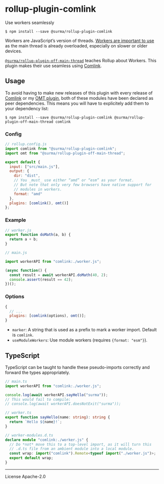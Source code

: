 # rollup-plugin-comlink

Use workers seamlessly

```
$ npm install --save @surma/rollup-plugin-comlink
```

Workers are JavaScript’s version of threads. [Workers are important to use][when workers] as the main thread is already overloaded, especially on slower or older devices.

[`@surma/rollup-plugin-off-main-thread`][omt plugin] teaches Rollup about Workers. This plugin makes their use seamless using [Comlink].

## Usage

To avoid having to make new releases of this plugin with every release of [Comlink] or my [OMT plugin], both of these modules have been declared as peer dependencies. This means you will have to explicitely add them to your dependency list:

```
$ npm install --save @surma/rollup-plugin-comlink @surma/rollup-plugin-off-main-thread comlink
```

### Config

```js
// rollup.config.js
import comlink from "@surma/rollup-plugin-comlink";
import omt from "@surma/rollup-plugin-off-main-thread";

export default {
  input: ["src/main.js"],
  output: {
    dir: "dist",
    // You _must_ use either “amd” or “esm” as your format.
    // But note that only very few browsers have native support for
    // modules in workers.
    format: "amd"
  },
  plugins: [comlink(), omt()]
};
```

### Example

```js
// worker.js
export function doMath(a, b) {
  return a + b;
}
```

```js
// main.js

import workerAPI from "comlink:./worker.js";

(async function() {
  const result = await workerAPI.doMath(40, 2);
  console.assert(result == 42);
})();
```

### Options

```js
{
  // ...
  plugins: [comlink(options), omt()];
}
```

- `marker`: A string that is used as a prefix to mark a worker import. Default is `comlink`.
- `useModuleWorkers`: Use module workers (requires `{format: "esm"}`).

## TypeScript

TypeScript can be taught to handle these pseudo-imports correctly and forward the types appropriately.

```ts
// main.ts
import workerAPI from "comlink:./worker.js";

console.log(await workerAPI.sayHello("surma"));
// This would fail to compile:
// console.log(await workerAPI.doesNotExit("surma"));
```

```ts
// worker.ts
export function sayHello(name: string): string {
  return `Hello ${name}!`;
}
```

```ts
// worker-modules.d.ts
declare module "comlink:./worker.js" {
  // Do *not* move this to a top-level import, as it will turn this
  // .d.ts file from an ambient module into a local module.
  const wrap: import("comlink").Remote<typeof import("./worker.js")>;
  export default wrap;
}
```

---

License Apache-2.0

[when workers]: https://surma.dev/things/when-workers
[comlink]: https://github.com/GoogleChromeLabs/comlink
[omt plugin]: https://github.com/surma/rollup-plugin-off-main-thread
